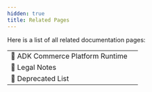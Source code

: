 ```yaml
---
hidden: true
title: Related Pages
---
```


Here is a list of all related documentation pages:

|                                  |     |
|:---------------------------------|:----|
| 📄 ADK Commerce Platform Runtime |     |
| 📄 Legal Notes                   |     |
| 📄 Deprecated List               |     |
